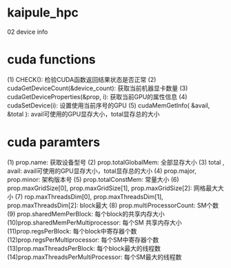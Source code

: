 # kaipule_hpc
02 device info

# cuda functions
(1) CHECK(): 检验CUDA函数返回结果状态是否正常
(2) cudaGetDeviceCount(&device_count): 获取当前机器显卡数量
(3) cudaGetDeviceProperties(&prop, i): 获取当前GPU的属性信息
(4) cudaSetDevice(i): 设置使用当前序号的GPU
(5) cudaMemGetInfo( &avail, &total ): avail可使用的GPU显存大小，total显存总的大小

# cuda paramters
(1) prop.name: 获取设备型号
(2) prop.totalGlobalMem: 全部显存大小
(3) total , avail: avail可使用的GPU显存大小，total显存总的大小
(4) prop.major, prop.minor: 架构版本号
(5) prop.totalConstMem: 常量大小
(6) prop.maxGridSize[0], prop.maxGridSize[1], prop.maxGridSize[2]: 网格最大大小
(7) rop.maxThreadsDim[0], prop.maxThreadsDim[1], prop.maxThreadsDim[2]: block最大
(8) prop.multiProcessorCount: SM个数
(9) prop.sharedMemPerBlock: 每个block的共享内存大小
(10)prop.sharedMemPerMultiprocessor: 每个SM 共享内存大小
(11)prop.regsPerBlock: 每个block中寄存器个数
(12)prop.regsPerMultiprocessor: 每个SM中寄存器个数
(13)prop.maxThreadsPerBlock: 每个block最大的线程数
(14)prop.maxThreadsPerMultiProcessor: 每个SM最大的线程数

